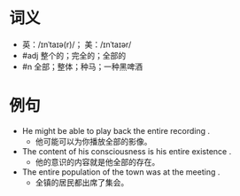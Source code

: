 # 词义
- 英：/ɪnˈtaɪə(r)/； 美：/ɪnˈtaɪər/
- #adj 整个的；完全的；全部的
- #n 全部；整体；种马；一种黑啤酒
# 例句
- He might be able to play back the entire recording .
	- 他可能可以为你播放全部的影像。
- The content of his consciousness is his entire existence .
	- 他的意识的内容就是他全部的存在。
- The entire population of the town was at the meeting .
	- 全镇的居民都出席了集会。
